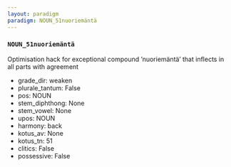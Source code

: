 ```yaml
---
layout: paradigm
paradigm: NOUN_51nuoriemäntä
---
```

### ` NOUN_51nuoriemäntä `

Optimisation hack for exceptional compound ’nuoriemäntä’ that inflects in all parts with agreement
* grade_dir: weaken
* plurale_tantum: False
* pos: NOUN
* stem_diphthong: None
* stem_vowel: None
* upos: NOUN
* harmony: back
* kotus_av: None
* kotus_tn: 51
* clitics: False
* possessive: False
